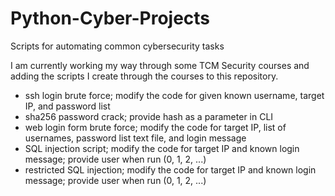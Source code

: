 # Python-Cyber-Projects
Scripts for automating common cybersecurity tasks

I am currently working my way through some TCM Security courses and adding the scripts I create through the courses to this repository.

- ssh login brute force; modify the code for given known username, target IP, and password list
- sha256 password crack; provide hash as a parameter in CLI
- web login form brute force; modify the code for target IP, list of usernames, password list text file, and login message
- SQL injection script; modify the code for target IP and known login message; provide user when run (0, 1, 2, ...)
- restricted SQL injection; modify the code for target IP and known login message; provide user when run (0, 1, 2, ...)